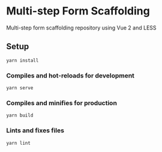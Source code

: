 # Multi-step Form Scaffolding

Multi-step form scaffolding repository using Vue 2 and LESS

## Setup
```
yarn install
```

### Compiles and hot-reloads for development
```
yarn serve
```

### Compiles and minifies for production
```
yarn build
```

### Lints and fixes files
```
yarn lint
```
